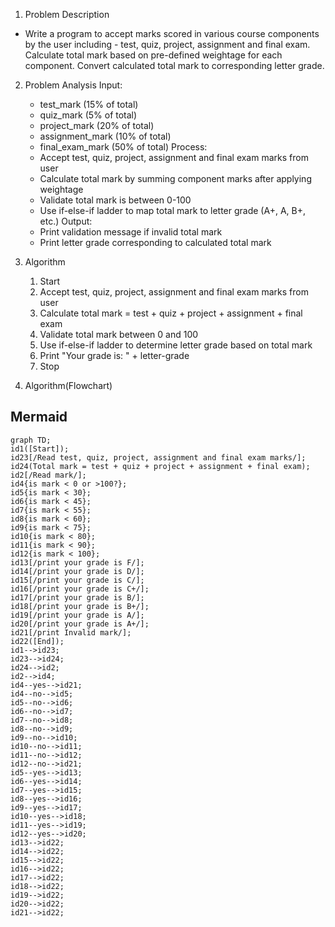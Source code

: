 1. Problem Description 
- Write a program to accept marks scored in various course components by the user including - test, quiz, project, assignment and final exam. Calculate total mark based on pre-defined weightage for each component. Convert calculated total mark to corresponding letter grade.

2. Problem Analysis
Input:
    - test_mark (15% of total)
    - quiz_mark (5% of total)  
    - project_mark (20% of total)
    - assignment_mark (10% of total)
    - final_exam_mark (50% of total)
Process:
    - Accept test, quiz, project, assignment and final exam marks from user
    - Calculate total mark by summing component marks after applying weightage 
    - Validate total mark is between 0-100
    - Use if-else-if ladder to map total mark to letter grade (A+, A, B+, etc.)
Output:
    - Print validation message if invalid total mark
    - Print letter grade corresponding to calculated total mark  

3. Algorithm
    1. Start 
    2. Accept test, quiz, project, assignment and final exam marks from user
    3. Calculate total mark = test + quiz + project + assignment + final exam
    4. Validate total mark between 0 and 100
    5. Use if-else-if ladder to determine letter grade based on total mark
    6. Print "Your grade is: " + letter-grade
    7. Stop

4. Algorithm(Flowchart)
## Mermaid
```mermaid
graph TD;
id1([Start]);
id23[/Read test, quiz, project, assignment and final exam marks/];
id24(Total mark = test + quiz + project + assignment + final exam);
id2[/Read mark/];
id4{is mark < 0 or >100?};
id5{is mark < 30};
id6{is mark < 45};
id7{is mark < 55};
id8{is mark < 60};
id9{is mark < 75};
id10{is mark < 80};
id11{is mark < 90};
id12{is mark < 100};
id13[/print your grade is F/];
id14[/print your grade is D/];
id15[/print your grade is C/];
id16[/print your grade is C+/];
id17[/print your grade is B/];
id18[/print your grade is B+/];
id19[/print your grade is A/];
id20[/print your grade is A+/];
id21[/print Invalid mark/];
id22([End]);
id1-->id23;
id23-->id24;
id24-->id2;
id2-->id4;
id4--yes-->id21;
id4--no-->id5;
id5--no-->id6;
id6--no-->id7;
id7--no-->id8;
id8--no-->id9;
id9--no-->id10;
id10--no-->id11;
id11--no-->id12;
id12--no-->id21;
id5--yes-->id13;
id6--yes-->id14;
id7--yes-->id15;
id8--yes-->id16;
id9--yes-->id17;
id10--yes-->id18;
id11--yes-->id19;
id12--yes-->id20;
id13-->id22;
id14-->id22;
id15-->id22;
id16-->id22;
id17-->id22;
id18-->id22;
id19-->id22;
id20-->id22;
id21-->id22;
```
